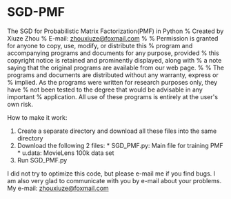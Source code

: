 # SGD-PMF
The SGD for Probabilistic Matrix Factorization(PMF) in Python
% Created by Xiuze Zhou 
% E-mail: zhouxiuze@foxmail.com
%
% Permission is granted for anyone to copy, use, modify, or distribute this
% program and accompanying programs and documents for any purpose, provided
% this copyright notice is retained and prominently displayed, along with
% a note saying that the original programs are available from our web page.
%
% The programs and documents are distributed without any warranty, express or
% implied. As the programs were written for research purposes only, they have
% not been tested to the degree that would be advisable in any important
% application. All use of these programs is entirely at the user's own risk.

How to make it work:

   1. Create a separate directory and download all these files into the same directory
   2. Download the following 2 files:
          * SGD_PMF.py: Main file for training PMF
          * u.data: MovieLens 100k data set
   3. Run SGD_PMF.py

I did not try to optimize this code, but please e-mail me if you find bugs.
I am also very glad to communicate with you by e-mail about your problems.
My e-mail: zhouxiuze@foxmail.com
